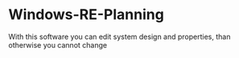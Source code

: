 # Windows-RE-Planning
With this software you can edit system design and properties, than otherwise you cannot change
